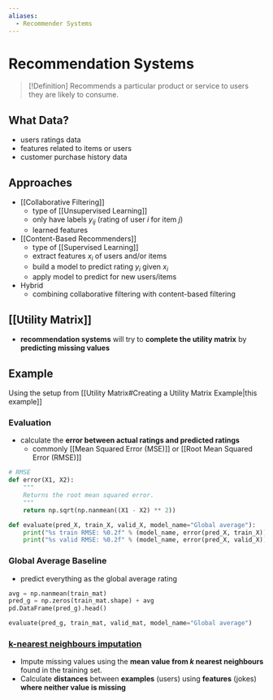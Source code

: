 ```yaml
---
aliases:
  - Recommender Systems
---
```

# Recommendation Systems
> [!Definition]
> Recommends a particular product or service to users they are likely to consume.

## What Data?
- users ratings data
- features related to items or users
- customer purchase history data
## Approaches
- [[Collaborative Filtering]]
	- type of [[Unsupervised Learning]]
	- only have labels $y_{ij}$ (rating of user $i$ for item $j$)
	- learned features
- [[Content-Based Recommenders]]
	- type of [[Supervised Learning]]
	- extract features $x_i$ of users and/or items
	- build a model to predict rating $y_i$ given $x_i$
	- apply model to predict for new users/items
- Hybrid
	- combining collaborative filtering with content-based filtering
## [[Utility Matrix]]
- **recommendation systems** will try to **complete the utility matrix** by **predicting missing values**
## Example
Using the setup from [[Utility Matrix#Creating a Utility Matrix Example|this example]]
### Evaluation
- calculate the **error between actual ratings and predicted ratings**
	- commonly [[Mean Squared Error (MSE)]] or [[Root Mean Squared Error (RMSE)]]
```python
# RMSE
def error(X1, X2):
    """
    Returns the root mean squared error.
    """
    return np.sqrt(np.nanmean((X1 - X2) ** 2))

def evaluate(pred_X, train_X, valid_X, model_name="Global average"):
    print("%s train RMSE: %0.2f" % (model_name, error(pred_X, train_X)))
    print("%s valid RMSE: %0.2f" % (model_name, error(pred_X, valid_X)))
```
### Global Average Baseline
- predict everything as the global average rating
```python
avg = np.nanmean(train_mat)
pred_g = np.zeros(train_mat.shape) + avg
pd.DataFrame(pred_g).head()

evaluate(pred_g, train_mat, valid_mat, model_name="Global average")
```
### [k-nearest neighbours imputation](https://scikit-learn.org/stable/modules/generated/sklearn.impute.KNNImputer.html)
- Impute missing values using the **mean value from $k$ nearest neighbours** found in the training set. 
- Calculate **distances** between **examples** (users) using **features** (jokes) **where neither value is missing**
